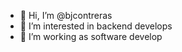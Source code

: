 - 👋 Hi, I’m @bjcontreras
- 👀 I’m interested in backend develops
- 🌱 I’m working as software develop


<!---
bjcontreras/bjcontreras is a ✨ special ✨ repository because its `README.md` (this file) appears on your GitHub profile.
You can click the Preview link to take a look at your changes.
--->
